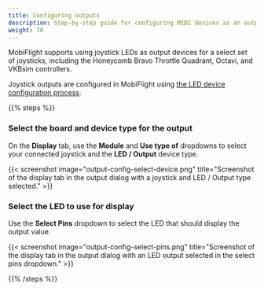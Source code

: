 ```yaml
---
title: Configuring outputs
description: Step-by-step guide for configuring MIDI devices as an output in MobiFlight.
weight: 70
---
```


MobiFlight supports using joystick LEDs as output devices for a select set of joysticks, including the Honeycomb Bravo Throttle Quadrant, Octavi, and VKBsim controllers.

Joystick outputs are configured in MobiFlight using [the LED device configuration process](/devices/led/configuring-input).

{{% steps %}}

### Select the board and device type for the output

On the **Display** tab, use the **Module** and **Use type of** dropdowns to select your connected joystick and the **LED / Output** device type.

{{< screenshot image="output-config-select-device.png" title="Screenshot of the display tab in the output dialog with a joystick and LED / Output type selected." >}}

### Select the LED to use for display

Use the **Select Pins** dropdown to select the LED that should display the output value.

{{< screenshot image="output-config-select-pins.png" title="Screenshot of the display tab in the output dialog with an LED output selected in the select pins dropdown." >}}

{{% /steps %}}
